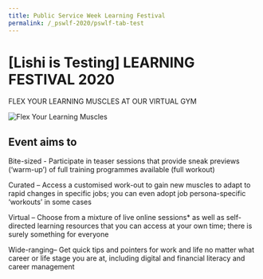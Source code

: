 ```yaml
---
title: Public Service Week Learning Festival
permalink: /_pswlf-2020/pswlf-tab-test
---
```

# [Lishi is Testing] LEARNING FESTIVAL 2020
FLEX YOUR LEARNING MUSCLES AT OUR VIRTUAL GYM 

![Flex Your Learning Muscles](/images/pswlflearningmuscles.svg "Virtual Gym")


## Event aims to

Bite-sized -  Participate in teaser sessions that provide sneak previews (‘warm-up’) of full training programmes available (full workout)

Curated –  Access a customised work-out to gain new muscles to adapt to rapid changes in specific jobs; you can even adopt job persona-specific ‘workouts’ in some cases

Virtual – Choose from a mixture of live online sessions* as well as self-directed learning resources that you can access at your own time; there is surely something for everyone

Wide-ranging– Get quick tips and pointers for work and life no matter what career or life stage you are at, including digital and financial literacy and career management
